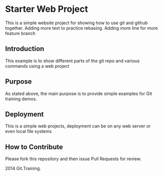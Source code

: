 # Starter Web Project

This is a simple website project for showing
how to use git and github together. Adding more text to practice rebasing.
Adding more line for more feature branch

## Introduction

This example is to show different parts
of the git repo and various commands 
using a web project

## Purpose

As stated above, the main purpose is to provide
simple examples for Git training demos.

## Deployment

This is a simple web projects, deployment 
can be on any web server or even local
file systems

## How to Contribute

Please fork this repository and then issue Pull Requests for review.

2014 Git.Training.